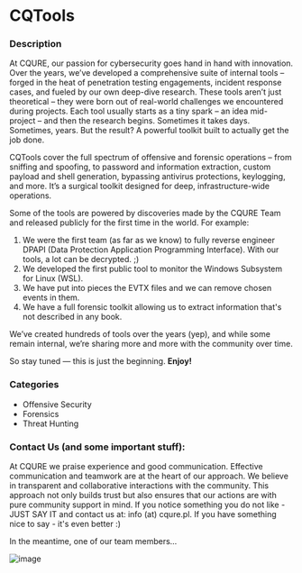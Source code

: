 # CQTools

### Description
At CQURE, our passion for cybersecurity goes hand in hand with innovation. Over the years, we’ve developed a comprehensive suite of internal tools – forged in the heat of penetration testing engagements, incident response cases, and fueled by our own deep-dive research. These tools aren’t just theoretical – they were born out of real-world challenges we encountered during projects.
Each tool usually starts as a tiny spark – an idea mid-project – and then the research begins. Sometimes it takes days. Sometimes, years. But the result? A powerful toolkit built to actually get the job done.

CQTools cover the full spectrum of offensive and forensic operations – from sniffing and spoofing, to password and information extraction, custom payload and shell generation, bypassing antivirus protections, keylogging, and more. It’s a surgical toolkit designed for deep, infrastructure-wide operations.

Some of the tools are powered by discoveries made by the CQURE Team and released publicly for the first time in the world. For example:

1. We were the first team (as far as we know) to fully reverse engineer DPAPI (Data Protection Application Programming Interface). With our tools, a lot can be decrypted. ;)
2. We developed the first public tool to monitor the Windows Subsystem for Linux (WSL).
3. We have put into pieces the EVTX files and we can remove chosen events in them.
4. We have a full forensic toolkit allowing us to extract information that's not described in any book. 

We’ve created hundreds of tools over the years (yep), and while some remain internal, we’re sharing more and more with the community over time.

So stay tuned — this is just the beginning. **Enjoy!** 

### Categories
* Offensive Security
* Forensics
* Threat Hunting


### Contact Us (and some important stuff):

At CQURE we praise experience and good communication. 
Effective communication and teamwork are at the heart of our approach. 
We believe in transparent and collaborative interactions with the community. 
This approach not only builds trust but also ensures that our actions are with pure community support in mind. 
If you notice something you do not like - JUST SAY IT and contact us at: info (at) cqure.pl. If you have something nice to say - it's even better :) 

In the meantime, one of our team members...

![image](https://github.com/user-attachments/assets/cd0129ce-2d38-4b46-b0ab-598f2a0b33de)

